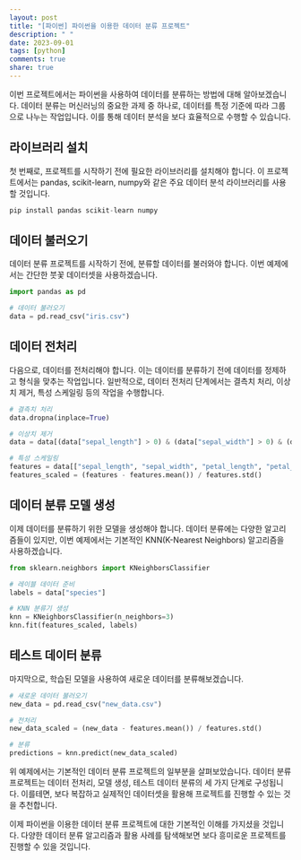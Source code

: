 ```yaml
---
layout: post
title: "[파이썬] 파이썬을 이용한 데이터 분류 프로젝트"
description: " "
date: 2023-09-01
tags: [python]
comments: true
share: true
---
```


이번 프로젝트에서는 파이썬을 사용하여 데이터를 분류하는 방법에 대해 알아보겠습니다. 데이터 분류는 머신러닝의 중요한 과제 중 하나로, 데이터를 특정 기준에 따라 그룹으로 나누는 작업입니다. 이를 통해 데이터 분석을 보다 효율적으로 수행할 수 있습니다.

## 라이브러리 설치

첫 번째로, 프로젝트를 시작하기 전에 필요한 라이브러리를 설치해야 합니다. 이 프로젝트에서는 pandas, scikit-learn, numpy와 같은 주요 데이터 분석 라이브러리를 사용할 것입니다.

```python
pip install pandas scikit-learn numpy
```

## 데이터 불러오기

데이터 분류 프로젝트를 시작하기 전에, 분류할 데이터를 불러와야 합니다. 이번 예제에서는 간단한 붓꽃 데이터셋을 사용하겠습니다.

```python
import pandas as pd

# 데이터 불러오기
data = pd.read_csv("iris.csv")
```

## 데이터 전처리

다음으로, 데이터를 전처리해야 합니다. 이는 데이터를 분류하기 전에 데이터를 정제하고 형식을 맞추는 작업입니다. 일반적으로, 데이터 전처리 단계에서는 결측치 처리, 이상치 제거, 특성 스케일링 등의 작업을 수행합니다.

```python
# 결측치 처리
data.dropna(inplace=True)

# 이상치 제거
data = data[(data["sepal_length"] > 0) & (data["sepal_width"] > 0) & (data["petal_length"] > 0) & (data["petal_width"] > 0)]

# 특성 스케일링
features = data[["sepal_length", "sepal_width", "petal_length", "petal_width"]]
features_scaled = (features - features.mean()) / features.std()
```

## 데이터 분류 모델 생성

이제 데이터를 분류하기 위한 모델을 생성해야 합니다. 데이터 분류에는 다양한 알고리즘들이 있지만, 이번 예제에서는 기본적인 KNN(K-Nearest Neighbors) 알고리즘을 사용하겠습니다.

```python
from sklearn.neighbors import KNeighborsClassifier

# 레이블 데이터 준비
labels = data["species"]

# KNN 분류기 생성
knn = KNeighborsClassifier(n_neighbors=3)
knn.fit(features_scaled, labels)
```

## 테스트 데이터 분류

마지막으로, 학습된 모델을 사용하여 새로운 데이터를 분류해보겠습니다.

```python
# 새로운 데이터 불러오기
new_data = pd.read_csv("new_data.csv")

# 전처리
new_data_scaled = (new_data - features.mean()) / features.std()

# 분류
predictions = knn.predict(new_data_scaled)
```

위 예제에서는 기본적인 데이터 분류 프로젝트의 일부분을 살펴보았습니다. 데이터 분류 프로젝트는 데이터 전처리, 모델 생성, 테스트 데이터 분류의 세 가지 단계로 구성됩니다. 이를테면, 보다 복잡하고 실제적인 데이터셋을 활용해 프로젝트를 진행할 수 있는 것을 추천합니다.

이제 파이썬을 이용한 데이터 분류 프로젝트에 대한 기본적인 이해를 가지셨을 것입니다. 다양한 데이터 분류 알고리즘과 활용 사례를 탐색해보면 보다 흥미로운 프로젝트를 진행할 수 있을 것입니다.